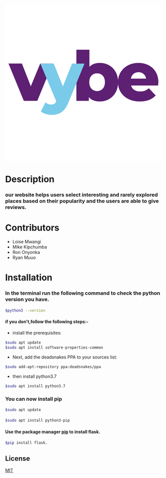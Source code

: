 ![alt text](app/static/images/logo.png)

# Description

### our website helps users select interesting and rarely explored places based on their popularity and the users are able to give reviews.

# Contributors
* Loise Mwangi 
* Mike Kipchumba
* Ron Onyonka
* Ryan Muuo


# Installation
### In the terminal run the following command to check the python version you have.

```bash
$python3 --version
```
#### if you don't,follow the following steps:-
* install the prerequisites:
```bash
$sudo apt update
$sudo apt install software-properties-common
```
* Next, add the deadsnakes PPA to your sources list:


```bash
$sudo add-apt-repository ppa:deadsnakes/ppa
```
* then install python3.7

```bash
$sudo apt install python3.7

```
### You can now install pip

```bash
$sudo apt update

$sudo apt install python3-pip
```

#### Use the package manager [pip](https://pip.pypa.io/en/stable/) to install flask.

```bash
$pip install flask.
```



## License
[MIT](https://choosealicense.com/licenses/mit/)
